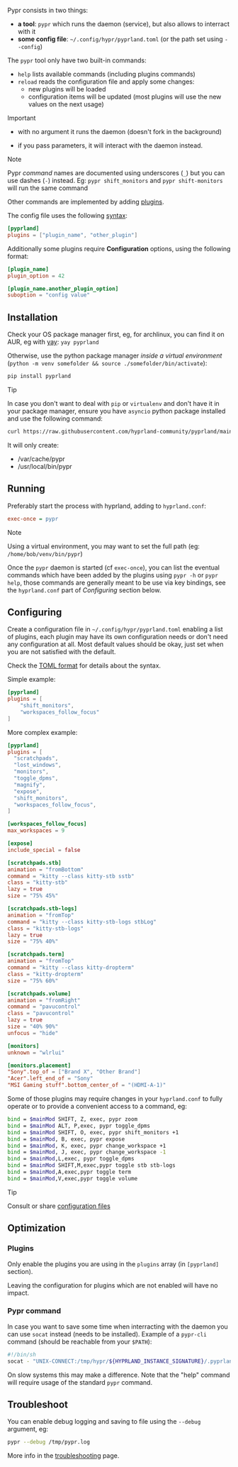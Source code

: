Pypr consists in two things:

- **a tool**: `pypr` which runs the daemon (service), but also allows to interract with it
- **some config file**: `~/.config/hypr/pyprland.toml` (or the path set using `--config`)

The `pypr` tool only have two built-in commands:

- `help` lists available commands (including plugins commands)
- `reload` reads the configuration file and apply some changes:
  - new plugins will be loaded
  - configuration items will be updated (most plugins will use the new values on the next usage)

> [!important]
> - with no argument it runs the daemon (doesn't fork in the background)
>
> - if you pass parameters, it will interact with the daemon instead.

> [!note]
> Pypr *command* names are documented using underscores (`_`) but you can use dashes (`-`) instead.
> Eg: `pypr shift_monitors` and `pypr shift-monitors` will run the same command


Other commands are implemented by adding [plugins](Plugins).

The config file uses the following [syntax](https://toml.io/):

```toml
[pyprland]
plugins = ["plugin_name", "other_plugin"]
```

Additionally some plugins require **Configuration** options, using the following format:

```toml
[plugin_name]
plugin_option = 42

[plugin_name.another_plugin_option]
suboption = "config value"
```

## Installation

Check your OS package manager first, eg, for archlinux, you can find it on AUR, eg with [yay](https://github.com/Jguer/yay): `yay pyprland`

Otherwise, use the python package manager *inside a virtual environment* (`python -m venv somefolder && source ./somefolder/bin/activate`):

```sh
pip install pyprland
```

> [!tip]
> In case you don't want to deal with `pip` or `virtualenv` and don't have it in your package manager, ensure you have `asyncio` python package installed and use the following command:
> 
> ```sh
> curl https://raw.githubusercontent.com/hyprland-community/pyprland/main/scripts/get-pypr | sh
> ```
> It will only create:
> 
> - /var/cache/pypr
> - /usr/local/bin/pypr


## Running

Preferably start the process with hyprland, adding to `hyprland.conf`:

```ini
exec-once = pypr
```

> [!note]
> Using a virtual environment, you may want to set the full path (eg: `/home/bob/venv/bin/pypr`)

Once the `pypr` daemon is started (cf `exec-once`), you can list the eventual commands which have been added by the plugins using `pypr -h` or `pypr help`, those commands are generally meant to be use via key bindings, see the `hyprland.conf` part of *Configuring* section below.

## Configuring

Create a configuration file in `~/.config/hypr/pyprland.toml` enabling a list of plugins, each plugin may have its own configuration needs or don't need any configuration at all. Most default values should be okay, just set when you are not satisfied with the default.

Check the [TOML format](https://toml.io/) for details about the syntax.

Simple example:

```toml
[pyprland]
plugins = [
    "shift_monitors",
    "workspaces_follow_focus"
]
```

More complex example:

```toml
[pyprland]
plugins = [
  "scratchpads",
  "lost_windows",
  "monitors",
  "toggle_dpms",
  "magnify",
  "expose",
  "shift_monitors",
  "workspaces_follow_focus",
]

[workspaces_follow_focus]
max_workspaces = 9

[expose]
include_special = false

[scratchpads.stb]
animation = "fromBottom"
command = "kitty --class kitty-stb sstb"
class = "kitty-stb"
lazy = true
size = "75% 45%"

[scratchpads.stb-logs]
animation = "fromTop"
command = "kitty --class kitty-stb-logs stbLog"
class = "kitty-stb-logs"
lazy = true
size = "75% 40%"

[scratchpads.term]
animation = "fromTop"
command = "kitty --class kitty-dropterm"
class = "kitty-dropterm"
size = "75% 60%"

[scratchpads.volume]
animation = "fromRight"
command = "pavucontrol"
class = "pavucontrol"
lazy = true
size = "40% 90%"
unfocus = "hide"

[monitors]
unknown = "wlrlui"

[monitors.placement]
"Sony".top_of = ["Brand X", "Other Brand"]
"Acer".left_end_of = "Sony"
"MSI Gaming stuff".bottom_center_of = "(HDMI-A-1)"
```

Some of those plugins may require changes in your `hyprland.conf` to fully operate or to provide a convenient access to a command, eg:

```bash
bind = $mainMod SHIFT, Z, exec, pypr zoom
bind = $mainMod ALT, P,exec, pypr toggle_dpms
bind = $mainMod SHIFT, O, exec, pypr shift_monitors +1
bind = $mainMod, B, exec, pypr expose
bind = $mainMod, K, exec, pypr change_workspace +1
bind = $mainMod, J, exec, pypr change_workspace -1
bind = $mainMod,L,exec, pypr toggle_dpms
bind = $mainMod SHIFT,M,exec,pypr toggle stb stb-logs
bind = $mainMod,A,exec,pypr toggle term
bind = $mainMod,V,exec,pypr toggle volume
```

> [!tip]
> Consult or share [configuration files](https://github.com/hyprland-community/pyprland/tree/main/examples)

## Optimization

### Plugins

Only enable the plugins you are using in the `plugins` array (in `[pyprland]` section).

Leaving the configuration for plugins which are not enabled will have no impact.

### Pypr command

In case you want to save some time when interracting with the daemon
you can use `socat` instead (needs to be installed). Example of a `pypr-cli` command (should be reachable from your `$PATH`):
```sh
#!/bin/sh
socat - "UNIX-CONNECT:/tmp/hypr/${HYPRLAND_INSTANCE_SIGNATURE}/.pyprland.sock" <<< $@
```
On slow systems this may make a difference.
Note that the "help" command will require usage of the standard `pypr` command.

## Troubleshoot

You can enable debug logging and saving to file using the `--debug` argument, eg:

```sh
pypr --debug /tmp/pypr.log
```

More info in the [troubleshooting](Troubleshooting) page.

